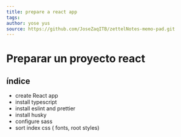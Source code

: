 ```yaml
---
title: prepare a react app
tags: 
author: yose yus
source: https://github.com/JoseZaqITB/zettelNotes-memo-pad.git
---
```

# Preparar un proyecto react
## índice
- create React app
- install typescript
- install eslint and prettier
- install husky
- configure sass
- sort index  css ( fonts, root styles) 